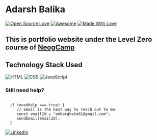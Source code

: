 # Adarsh Balika 
[![Open Source Love](https://badges.frapsoft.com/os/v2/open-source.svg?v=103)](https://github.com/Omkar-Ghate)
[![Awesome](https://cdn.rawgit.com/sindresorhus/awesome/d7305f38d29fed78fa85652e3a63e154dd8e8829/media/badge.svg)](https://github.com/Omkar-Ghate) [![Made With Love](https://img.shields.io/badge/Made%20With-Love-orange.svg)](https://github.com/Omkar-Ghate)

## This is portfolio website under the Level Zero course of [NeogCamp](https://handbook.neog.camp/)

## Technology Stack Used

![HTML](https://img.shields.io/badge/frontend-html-orange.svg?logo=html5&style=flat-square) 
![CSS](https://img.shields.io/badge/frontend-css-yellowgreen.svg?logo=css3&style=flat-square)
![JavaScript](https://img.shields.io/badge/frontend-javascript-blue.svg?logo=javascript&style=flat-square) 



### Still need help?

```

  if (needHelp === true) {
     // email is the best way to reach out to me!
     const emailId = "omkarghate01@gmail.com";
     sendEmail(emailId);
  }

```

 [![LinkedIn](https://img.shields.io/static/v1.svg?label=connect&message=@omkarghate&color=grey&logo=linkedin&style=flat&logoColor=white&colorA=blue)](https://www.linkedin.com/in/omkarghate/) 